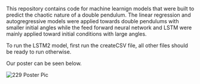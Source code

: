 This repository contains code for machine learnign models that were built to predict the chaotic nature of a double pendulum. The linear regression and autogregressive models were applied towards double pendulums with smaller initial angles while the feed forward neural network and LSTM were mainly applied toward initial conditions with large angles. 

To run the LSTM2 model, first run the createCSV file, all other files should be ready to run otherwise. 


Our poster can be seen below. 

![229 Poster Pic](https://user-images.githubusercontent.com/13108145/59299024-978e6d00-8c40-11e9-8d01-ebffdb0972c5.jpg)
